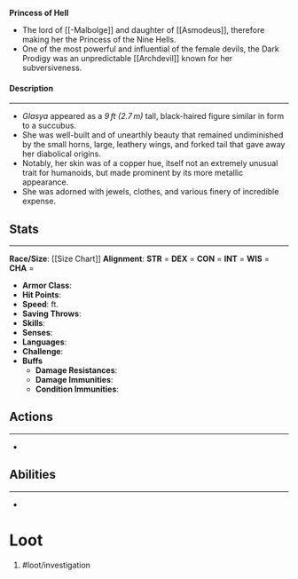 **Princess of Hell**

- The lord of [[-Malbolge]] and daughter of [[Asmodeus]], therefore making her the Princess of the Nine Hells. 
- One of the most powerful and influential of the female devils, the Dark Prodigy was an unpredictable [[Archdevil]] known for her subversiveness.

#### Description
---
- *Glasya* appeared as a *9 ft (2.7 m)* tall, black-haired figure similar in form to a succubus. 
- She was well-built and of unearthly beauty that remained undiminished by the small horns, large, leathery wings, and forked tail that gave away her diabolical origins. 
- Notably, her skin was of a copper hue, itself not an extremely unusual trait for humanoids, but made prominent by its more metallic appearance. 
- She was adorned with jewels, clothes, and various finery of incredible expense.

## Stats
---
**Race/Size**:
	[[Size Chart]]
**Alignment**:
	**STR** = 
	**DEX** = 
	**CON** = 
	**INT** = 
	**WIS** = 
	**CHA** = 
-   **Armor Class**:
-   **Hit Points**:
-   **Speed**: ft.
-   **Saving Throws**:
-   **Skills**:
-   **Senses**: 
-   **Languages**: 
-   **Challenge**: 
-   **Buffs**
	-   **Damage Resistances**:
	-   **Damage Immunities**:
	-   **Condition Immunities**:

## Actions
---
- 

## Abilities
---
-   

# Loot
1. #loot/investigation 
	